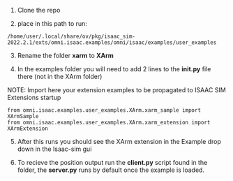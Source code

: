 1. Clone the repo

2. place in this path to run:
```
/home/user/.local/share/ov/pkg/isaac_sim-2022.2.1/exts/omni.isaac.examples/omni/isaac/examples/user_examples
```

3. Rename the folder **xarm** to **XArm**

4. In the examples folder you will need to add 2 lines to the **__init__.py** file there (not in the XArm folder) 


NOTE: Import here your extension examples to be propagated to ISAAC SIM Extensions startup
```
from omni.isaac.examples.user_examples.XArm.xarm_sample import XArmSample
from omni.isaac.examples.user_examples.XArm.xarm_extension import XArmExtension
```

5.  After this runs you should see the XArm extension in the Example drop down in the Isaac-sim gui

6. To recieve the position output run the **client.py** script found in the folder, the **server.py** runs by default once the example is loaded. 
